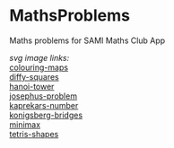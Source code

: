 # MathsProblems

Maths problems for SAMI Maths Club App

*svg image links:*  
[colouring-maps](https://www.flaticon.com/free-icon/map_854878?term=maps&page=1&position=11&page=1&position=11&related_id=854878&origin=search)  
[diffy-squares](https://www.flaticon.com/free-icon/selection_802045?term=squares&page=3&position=43&related_id=802045&origin=search)  
[hanoi-tower](https://www.flaticon.com/free-icon/stacking_3997821?term=pyramid&page=1&position=92&page=1&position=92&related_id=3997821&origin=search)  
[josephus-problem](https://www.flaticon.com/free-icon/share_148799?term=circles&page=2&position=24&related_id=148799&origin=search)  
[kaprekars-number](https://www.flaticon.com/premium-icon/arithmetic_2792369?term=arithmetic&page=1&position=6&related_id=2792369&origin=style)  
[konigsberg-bridges](https://www.flaticon.com/free-icon/bridge_699611?term=bridge&page=1&position=33&related_id=699611&origin=search)  
[minimax](https://www.flaticon.com/free-icon/flow_759779?term=flow%20diagram&related_id=759779)  
[tetris-shapes](https://www.flaticon.com/free-icon/tetris_751000?term=tetris&page=1&position=2&related_id=751000&origin=search)  
